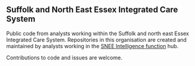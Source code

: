## Suffolk and North East Essex Integrated Care System

Public code from analysts working within the Suffolk and north east Essex Integrated Care System. Repositories in this organisation are created and maintained by analysts working in the [SNEE Intelligence function](https://www.sneeics.org.uk/can-do-health-and-care/creative/knowledge-and-intelligence/) hub.

Contributions to code and issues are welcome.
